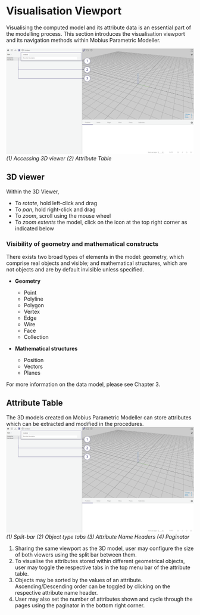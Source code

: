 # Visualisation Viewport

Visualising the computed model and its attribute data is an essential part of the modelling process.
This section introduces the visualisation viewport and its navigation methods within Mobius Parametric Modeller.

![3D viewer](./imgs/1.2-procedure-start.png)
*(1) Accessing 3D viewer (2) Attribute Table*

## 3D viewer

Within the 3D Viewer,
* To _rotate_, hold left-click and drag
* To _pan_, hold right-click and drag
* To _zoom_, scroll using the mouse wheel
* To _zoom extents_ the model, click on the icon at the top right corner as indicated below

### Visibility of geometry and mathematical constructs

There exists two broad types of elements in the model: geometry, which comprise real objects and visible; and mathematical structures, which are not objects and are by default invisible unless specified. 

* __Geometry__
  * Point
  * Polyline
  * Polygon
  * Vertex
  * Edge
  * Wire
  * Face
  * Collection

* __Mathematical structures__
  * Position
  * Vectors
  * Planes

For more information on the data model, please see Chapter 3. 

## Attribute Table
The 3D models created on Mobius Parametric Modeller can store attributes which can be extracted and modified in the procedures.
![3D viewer](./imgs/1.2-procedure-start.png)
*(1) Split-bar (2) Object type tabs (3) Attribute Name Headers (4) Paginator*

1. Sharing the same viewport as the 3D model, user may configure the size of both viewers using the split bar between them.
2. To visualise the attributes stored within different geometrical objects, user may toggle the respective tabs in the top menu bar of the attribute table.
3. Objects may be sorted by the values of an attribute. Ascending/Descending order can be toggled by clicking on the respective attribute name header.
4. User may also set the number of attributes shown and cycle through the pages using the paginator in the bottom right corner.